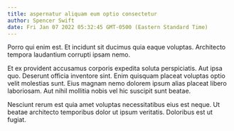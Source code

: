 ```yaml
---
title: aspernatur aliquam eum optio consectetur
author: Spencer Swift
date: Fri Jan 07 2022 05:32:45 GMT-0500 (Eastern Standard Time)
---
```

Porro qui enim est. Et incidunt sit ducimus quia eaque voluptas. Architecto tempora laudantium corrupti ipsam nemo.

 Et ex provident accusamus corporis expedita soluta perspiciatis. Aut ipsa quo. Deserunt officia inventore sint. Enim quisquam placeat voluptas optio velit molestias sunt. Eius magnam nemo dolorem ipsum alias placeat libero laboriosam. Aut nihil mollitia nobis vel hic suscipit sunt beatae.

 Nesciunt rerum est quia amet voluptas necessitatibus eius est neque. Ut beatae architecto temporibus dolor ut ipsum veritatis. Doloribus est ut fugiat.